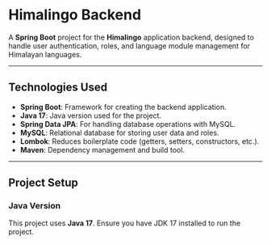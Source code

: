 # Himalingo Backend

A **Spring Boot** project for the **Himalingo** application backend, designed to handle user authentication, roles, and language module management for Himalayan languages.

---

## Technologies Used

- **Spring Boot**: Framework for creating the backend application.
- **Java 17**: Java version used for the project.
- **Spring Data JPA**: For handling database operations with MySQL.
- **MySQL**: Relational database for storing user data and roles.
- **Lombok**: Reduces boilerplate code (getters, setters, constructors, etc.).
- **Maven**: Dependency management and build tool.

---

## Project Setup

### Java Version

This project uses **Java 17**. Ensure you have JDK 17 installed to run the project.

